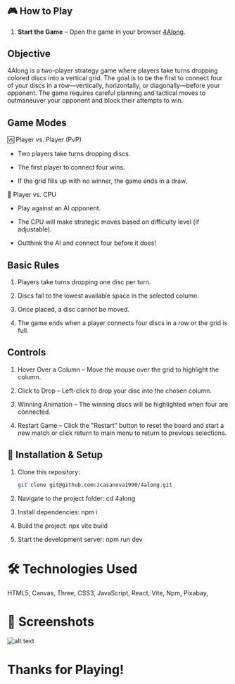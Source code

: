 # 

## 🎮 How to Play

1. **Start the Game** – Open the game in your browser [4Along](http://4along.jeremycasanova.me).


## Objective
4Along is a two-player strategy game where players take turns dropping colored discs into a vertical grid. The goal is to be the first to connect four of your discs in a row—vertically, horizontally, or diagonally—before your opponent. The game requires careful planning and tactical moves to outmaneuver your opponent and block their attempts to win.

## Game Modes

🆚 Player vs. Player (PvP)

- Two players take turns dropping discs.

- The first player to connect four wins.

- If the grid fills up with no winner, the game ends in a draw.

🤖 Player vs. CPU

- Play against an AI opponent.

- The CPU will make strategic moves based on difficulty level (if adjustable).

- Outthink the AI and connect four before it does!

## Basic Rules

1. Players take turns dropping one disc per turn.

2. Discs fall to the lowest available space in the selected column.

3. Once placed, a disc cannot be moved.

4. The game ends when a player connects four discs in a row or the grid is full.


## Controls

1. Hover Over a Column – Move the mouse over the grid to highlight the column.

2. Click to Drop – Left-click to drop your disc into the chosen column.

3. Winning Animation – The winning discs will be highlighted when four are connected.

4. Restart Game – Click the "Restart" button to reset the board and start a new match or click return to main menu to return to previous selections.

## 🚀 Installation & Setup

1. Clone this repository:
   ```sh
   git clone git@github.com:Jcasanova1990/4along.git

2. Navigate to the project folder:
cd 4along

3. Install dependencies:
npm i

4. Build the project:
npx vite build

5. Start the development server:
npm run dev

# 🛠 Technologies Used
HTML5, 
Canvas, 
Three,
CSS3,
JavaScript,
React,
Vite,
Npm,
Pixabay,

# 📸 Screenshots
![alt text](src/img/4alongss.png)

# Thanks for Playing!